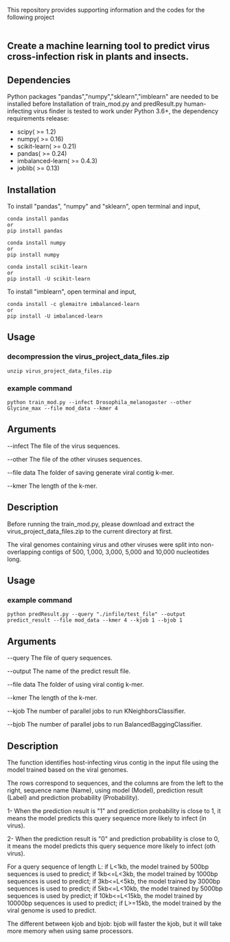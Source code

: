 This repository provides supporting information and the codes for the following project<br />
 <br />

## Create a machine learning tool to predict virus cross-infection risk in plants and insects.


Dependencies
-----------
Python packages "pandas","numpy","sklearn","imblearn" are needed to be installed before Installation of train_mod.py and predResult.py
human-infecting virus finder is tested to work under Python 3.6+, the dependency requirements release:

* scipy( >= 1.2)
* numpy( >= 0.16)
* scikit-learn( >= 0.21)
* pandas( >= 0.24)
* imbalanced-learn( >= 0.4.3)
* joblib( >= 0.13)


Installation
-----------
To install "pandas", "numpy" and "sklearn", open terminal and input,

	conda install pandas
	or
	pip install pandas

	conda install numpy
	or
	pip install numpy

	conda install scikit-learn
	or
	pip install -U scikit-learn

To install "imblearn", open terminal and input,

	conda install -c glemaitre imbalanced-learn
	or
	pip install -U imbalanced-learn


Usage
-----------
### decompression the virus_project_data_files.zip

	unzip virus_project_data_files.zip

### example command

	python train_mod.py --infect Drosophila_melanogaster --other Glycine_max --file mod_data --kmer 4


Arguments
-----------
--infect  The file of the virus sequences.

--other The file of the other viruses sequences.

--file data The folder of saving generate viral contig k-mer.

--kmer  The length of the k-mer.


Description
-----------
Before running the train_mod.py, please download and extract the virus_project_data_files.zip to the current directory at first. 

The viral genomes containing virus and other viruses were split into non-overlapping contigs of 500, 1,000, 3,000, 5,000 and 10,000 nucleotides long.



Usage
-----------
### example command

	python predResult.py --query "./infile/test_file" --output predict_result --file mod_data --kmer 4 --kjob 1 --bjob 1

Arguments
-----------
--query The file of query sequences.

--output  The name of the predict result file.

--file data The folder of using viral contig k-mer.

--kmer  The length of the k-mer.

--kjob  The number of parallel jobs to run KNeighborsClassifier.

--bjob  The number of parallel jobs to run BalancedBaggingClassifier.

Description
-----------
The function identifies host-infecting virus contig in the input file using the model trained based on the viral genomes.

The rows correspond to sequences, and the columns are from the left to the right, sequence name (Name), using model (Model), prediction result (Label) and prediction probability (Probability).

1- When the prediction result is "1" and prediction probability is close to 1, it means the model predicts this query sequence more likely to infect (in virus).

2- When the prediction result is "0" and prediction probability is close to 0, it means the model predicts this query sequence more likely to infect (oth virus).

For a query sequence of length L: if L<1kb, the model trained by 500bp sequences is used to predict; if 1kb<=L<3kb, the model trained by 1000bp sequences is used to predict; if 3kb<=L<5kb, the model trained by 3000bp sequences is used to predict; if 5kb<=L<10kb, the model trained by 5000bp sequences is used by predict; if 10kb<=L<15kb, the model trained by 10000bp sequences is used to predict; if L>=15kb, the model trained by the viral genome is used to predict.

The different between kjob and bjob: bjob will faster the kjob, but it will take more memory when using same processors.
